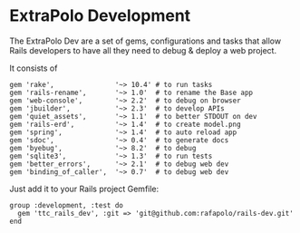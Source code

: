 # ExtraPolo Development

The ExtraPolo Dev are a set of gems, configurations and tasks that allow Rails developers to have all they need to debug & deploy a web project.

It consists of
```
gem 'rake',               '~> 10.4' # to run tasks
gem 'rails-rename',       '~> 1.0'  # to rename the Base app
gem 'web-console',        '~> 2.2'  # to debug on browser
gem 'jbuilder',           '~> 2.3'  # to develop APIs
gem 'quiet_assets',       '~> 1.1'  # to better STDOUT on dev
gem 'rails-erd',          '~> 1.4'  # to create model.png
gem 'spring',             '~> 1.4'  # to auto reload app
gem 'sdoc',               '~> 0.4'  # to generate docs
gem 'byebug',             '~> 8.2'  # to debug
gem 'sqlite3',            '~> 1.3'  # to run tests
gem 'better_errors',      '~> 2.1'  # to debug web dev
gem 'binding_of_caller',  '~> 0.7'  # to debug web dev
```

Just add it to your Rails project Gemfile:
```
group :development, :test do
  gem 'ttc_rails_dev', :git => 'git@github.com:rafapolo/rails-dev.git'
end
```